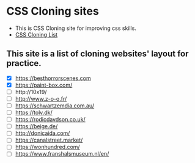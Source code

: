# CSS Cloning sites

- This is CSS Cloning site for improving css skills.
- [CSS Cloning List](https://selena-jiyun-lee.github.io/css-layout/)

## This site is a list of cloning websites' layout for practice.

-   [x] https://besthorrorscenes.com
-   [x] https://paint-box.com/
-   [ ] http://10x19/
-   [ ] http://www.z-o-o.fr/
-   [ ] https://schwartzemdia.com.au/
-   [ ] https://tolv.dk/
-   [ ] https://rodicdavdson.co.uk/
-   [ ] https://beige.de/
-   [ ] http://donicaida.com/
-   [ ] https://canalstreet.market/
-   [ ] https://wonhundred.com/
-   [ ] https://www.franshalsmuseum.nl/en/
